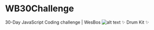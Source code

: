 # WB30Challenge
30-Day JavaScript Coding challenge | WesBos
![alt text](https://github.com/Elline-Angelica/WB30Challenge/blob/main/images/preview.png)
✨ Drum Kit ✨
